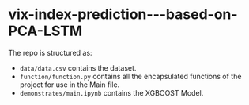 # vix-index-prediction---based-on-PCA-LSTM

The repo is structured as:

-   `data/data.csv` contains the dataset.
-   `function/function.py` contains all the encapsulated functions of the project for use in the Main file.
-   `demonstrates/main.ipynb` contains the XGBOOST Model.
